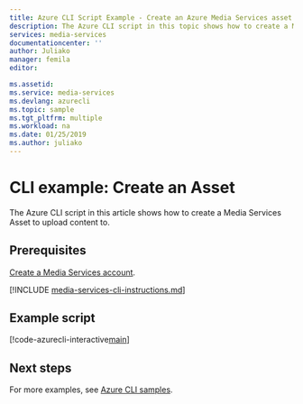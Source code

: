 ```yaml
---
title: Azure CLI Script Example - Create an Azure Media Services asset | Microsoft Docs
description: The Azure CLI script in this topic shows how to create a Media Services Asset to upload content to.
services: media-services
documentationcenter: ''
author: Juliako
manager: femila
editor: 

ms.assetid:
ms.service: media-services
ms.devlang: azurecli
ms.topic: sample
ms.tgt_pltfrm: multiple
ms.workload: na
ms.date: 01/25/2019
ms.author: juliako
---
```


# CLI example: Create an Asset

The Azure CLI script in this article shows how to create a Media Services Asset to upload content to.

## Prerequisites 

[Create a Media Services account](../create-account-cli-how-to.md).

[!INCLUDE [media-services-cli-instructions.md](../../../../includes/media-services-cli-instructions.md)]

## Example script

[!code-azurecli-interactive[main](../../../../cli_scripts/media-services/create-asset/Create-Asset.sh "Create an asset")]

## Next steps

For more examples, see [Azure CLI samples](../cli-samples.md).
